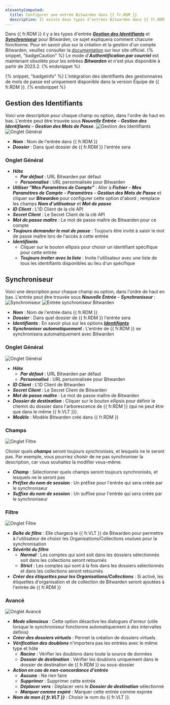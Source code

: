 ```yaml
---
eleventyComputed:
  title: Configurer une entrée Bitwarden dans {{ fr.RDM }}
  description: Il existe deux types d'entrées Bitwarden dans {{ fr.RDM }} ; ce sujet expliquera comment chacune fonctionne.
---
```

Dans {{ fr.RDM }} il y a les types d'entrée [***Gestion des Identifiants***](#credential-management) et [***Synchroniseur***](#synchronizer) pour Bitwarden, ce sujet expliquera comment chacune fonctionne. Pour en savoir plus sur la création et la gestion d'un compte Bitwarden, veuillez consulter la [documentation](https://bitwarden.com/help/) sur leur site officiel.
{% snippet, "badgeCaution" %}
Le mode d'***Authentification par courriel*** est maintenant obsolète pour les entrées ***Bitwarden*** et n'est plus disponible à partir de 2023.2.
{% endsnippet %}

{% snippet, "badgeInfo" %}
L'intégration des identifiants des gestionnaires de mots de passe est uniquement disponible dans la version Équipe de {{ fr.RDM }}.
{% endsnippet %}

## Gestion des Identifiants
Voici une description pour chaque champ ou option, dans l'ordre de haut en bas. L'entrée peut être trouvée sous ***Nouvelle Entrée*** – ***Gestion des Identifiants*** – ***Gestion des Mots de Passe***.
![Gestion des Identifiants](https://cdnweb.devolutions.net/docs/docs_en_kb_KB0066.png)
![Onglet Général](https://cdnweb.devolutions.net/docs/docs_en_kb_KB0067.png)
* ***Nom*** : Nom de l'entrée dans {{ fr.RDM }}
* ***Dossier*** : Dans quel dossier de {{ fr.RDM }} l'entrée sera

### Onglet Général
* ***Hôte***
    * ***Par défaut*** : URL Bitwarden par défaut
    * ***Personnalisé*** : URL personnalisée pour Bitwarden
* ***Utiliser "Mes Paramètres de Compte"*** : Aller à ***Fichier*** – ***Mes Paramètres de Compte*** – ***Paramètres*** – ***Gestion des Mots de Passe*** et cliquer sur ***Bitwarden*** pour configurer cette option d'abord ; remplace les champs ***Nom d'utilisateur*** et ***Mot de passe***
* ***ID Client*** : L'ID Client de la clé API
* ***Secret Client*** : Le Secret Client de la clé API
* ***Mot de passe maître*** : Le mot de passe maître de Bitwarden pour ce compte
* ***Toujours demander le mot de passe*** : Toujours être invité à saisir le mot de passe maître lors de l'accès à cette entrée
* ***Identifiants***
    * Cliquer sur le bouton ellipsis pour choisir un identifiant spécifique pour cette entrée
    * ***Toujours inviter avec la liste*** : Invite l'utilisateur avec une liste de tous les identifiants disponibles au lieu d'un spécifique

## Synchroniseur
Voici une description pour chaque champ ou option, dans l'ordre de haut en bas. L'entrée peut être trouvée sous ***Nouvelle Entrée*** – ***Synchroniseur*** :
![Synchroniseur](https://cdnweb.devolutions.net/docs/docs_en_kb_KB0068.png)
![Entrée synchroniseur Bitwarden](https://cdnweb.devolutions.net/docs/RDMW6038_2024_2.png)
* ***Nom*** : Nom de l'entrée dans {{ fr.RDM }}
* ***Dossier*** : Dans quel dossier de {{ fr.RDM }} l'entrée sera
* ***Identifiants*** : En savoir plus sur les options [***Identifiants***](/rdm/windows/commands/edit/entries/entry-credentials-options/)
* ***Synchroniser automatiquement*** : L'entrée de {{ fr.RDM }} se synchronisera automatiquement avec Bitwarden

### Onglet Général
![Onglet Général](https://cdnweb.devolutions.net/docs/RDMW6039_2024_2.png)
* ***Hôte***
    * ***Par défaut*** : URL Bitwarden par défaut
    * ***Personnalisé*** : URL personnalisée pour Bitwarden
* ***ID Client*** : L'ID Client de Bitwarden
* ***Secret Client*** : Le Secret Client de Bitwarden
* ***Mot de passe maître*** : Le mot de passe maître de Bitwarden
* ***Dossier de destination*** : Cliquer sur le bouton ellipsis pour définir le chemin du dossier dans l'arborescence de {{ fr.RDM }} (qui ne peut être que dans le même {{ fr.VLT }}).
* ***Modèle*** : Modèle Bitwarden créé dans {{ fr.RDM }}

### Champs
![Onglet Filtre](https://cdnweb.devolutions.net/docs/RDMW6043_2024_2.png)

Choisir quels ***champs*** seront toujours synchronisés, et lesquels ne le seront pas. Par exemple, vous pourriez choisir de ne pas synchroniser la description, car vous souhaitez la modifier vous-même.

* ***Champ*** : Sélectionner quels champs seront toujours synchronisés, et lesquels ne le seront pas
* ***Préfixe du nom de session*** : Un préfixe pour l'entrée qui sera créée par le synchroniseur
* ***Suffixe du nom de session*** : Un suffixe pour l'entrée qui sera créée par le synchroniseur

### Filtre
![Onglet Filtre](https://cdnweb.devolutions.net/docs/RDMW6040_2024_2.png)
* ***Boîte de filtre*** : Elle chargera le {{ fr.VLT }} de Bitwarden pour permettre à l'utilisateur de choisir les Organisations/Collections voulues pour la synchronisation
* ***Sévérité du filtre***
    * ***Normal*** : Les comptes qui sont soit dans les dossiers sélectionnés soit dans les collections seront retournés
    * ***Strict*** : Les comptes qui sont à la fois dans les dossiers sélectionnés et dans les collections seront retournés
* ***Créer des étiquettes pour les Organisations/Collections*** : Si activé, les étiquettes d'organisation et de collection de Bitwarden seront ajoutées à l'entrée de {{ fr.RDM }}

### Avancé
![Onglet Avancé](https://cdnweb.devolutions.net/docs/RDMW6042_2024_2.png)
* ***Mode silencieux*** : Cette option désactive les dialogues d'erreur (utile lorsque le synchroniseur fonctionne automatiquement à des intervalles définis)
* ***Créer des dossiers virtuels*** : Permet la création de dossiers virtuels.
* ***Vérification des doublons*** n'importera pas les entrées avec le même type et hôte
    * ***Racine*** : Vérifier les doublons dans toute la source de données
    * ***Dossier de destination*** : Vérifier les doublons uniquement dans le dossier de destination de {{ fr.RDM }} ou sous-dossier
* ***Action en cas de non-concordance d'entrée***
    * ***Aucune*** : Ne rien faire
    * ***Supprimer*** : Supprimer cette entrée
    * ***Déplacer vers*** : Déplacer vers le ***Dossier de destination*** sélectionné
    * ***Marquer comme expiré*** : Marquer cette entrée comme expirée
* ***Nom de mon {{ fr.VLT }}*** : Choisir le nom du {{ fr.VLT }}.